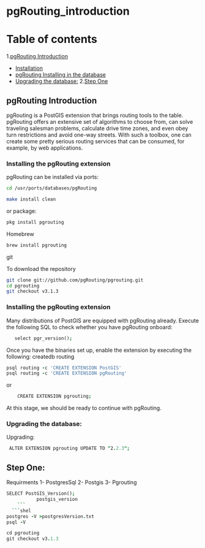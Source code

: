 # pgRouting_introduction
# Table of contents
1.[pgRouting Introduction](#introduction)
- [Installation](#install)
- [pgRouting Installing in the database](#ex)
- [Upgrading the database:](#up)
2.[Step One](#one)


## pgRouting Introduction <a name="introduction"></a>
pgRouting is a PostGIS extension that brings routing tools to the table. pgRouting offers an extensive set of algorithms to choose from, can solve traveling salesman problems, calculate drive time zones, and even obey turn restrictions and avoid one-way streets.
With such a toolbox, one can create some pretty serious routing services that can be consumed, for example, by web applications.
### Installing the pgRouting extension<a name="install"></a>
pgRouting can be installed via ports:
```bash
cd /usr/ports/databases/pgRouting
```
```bash
make install clean
```
or package:
```bash
pkg install pgrouting
```
Homebrew
```bash
brew install pgrouting
```
git

To download the repository
```bash
git clone git://github.com/pgRouting/pgrouting.git
cd pgrouting
git checkout v3.1.3
```

### Installing the pgRouting extension<a name="ex"></a>
Many distributions of PostGIS are equipped with pgRouting already. Execute the following SQL to check whether you have pgRouting onboard:
```j
   select pgr_version();
   ```   
Once you have the binaries set up, enable the extension by executing the following:
createdb routing
```j
psql routing -c 'CREATE EXTENSION PostGIS'
psql routing -c 'CREATE EXTENSION pgRouting'
  ```
  or
```j
    CREATE EXTENSION pgrouting;
   ```
   At this stage, we should be ready to continue with pgRouting.
   
 ### Upgrading the database: <a name="up"></a>
   Upgrading:
  ```j 
   ALTER EXTENSION pgrouting UPDATE TO "2.2.3";
  ```
    
## Step One: <a name="one"></a>

Requirments 
1- PostgresSql
2- Postgis
3- Pgrouting
 ```j
 SELECT PostGIS_Version();
			postgis_version
     ```
   ```shel   
postgres -V >postgresVersion.txt
psql -V

cd pgrouting
git checkout v3.1.3
  ```

